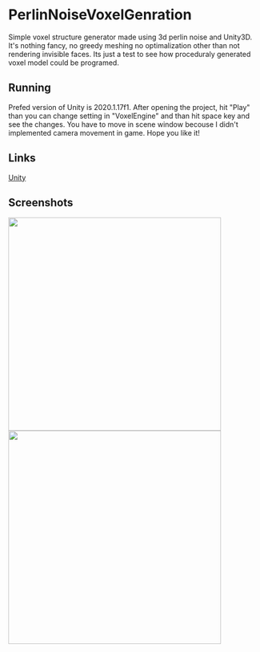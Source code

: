 # PerlinNoiseVoxelGenration
 Simple voxel structure generator made using 3d perlin noise and Unity3D. It's nothing fancy, no greedy meshing no optimalization other than not rendering invisible faces. Its just a test to see how proceduraly generated voxel model could be programed.
## Running
Prefed version of Unity is 2020.1.17f1. After opening the project, hit "Play" than you can change setting in "VoxelEngine" and than hit space key and see the changes. You have to move in scene window becouse I didn't implemented camera movement in game. Hope you like it!
## Links

[Unity](https://unity.com/)

## Screenshots
<img src="https://user-images.githubusercontent.com/55844241/193350500-29040835-639c-4b57-a20c-f94b1be0026d.png" width="425"/>
<img src="https://user-images.githubusercontent.com/55844241/193350507-84b862b9-97d6-4ee2-bf77-056de628766b.png" width="425"/>
